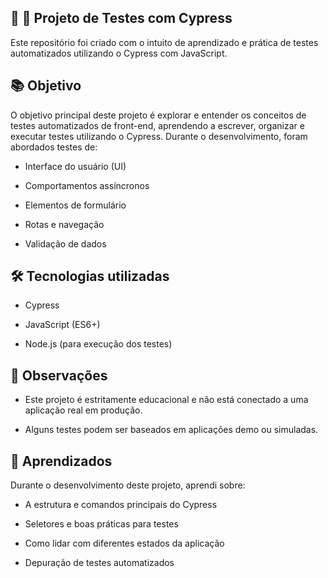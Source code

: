 ## 🧪 🚧 Projeto de Testes com Cypress
Este repositório foi criado com o intuito de aprendizado e prática de testes automatizados utilizando o Cypress com JavaScript.

## 📚 Objetivo
O objetivo principal deste projeto é explorar e entender os conceitos de testes automatizados de front-end, aprendendo a escrever, organizar e executar testes utilizando o Cypress. Durante o desenvolvimento, foram abordados testes de:

- Interface do usuário (UI)

- Comportamentos assíncronos

- Elementos de formulário

- Rotas e navegação

- Validação de dados

## 🛠️ Tecnologias utilizadas
- Cypress

- JavaScript (ES6+)

- Node.js (para execução dos testes)

## 📌 Observações
- Este projeto é estritamente educacional e não está conectado a uma aplicação real em produção.

- Alguns testes podem ser baseados em aplicações demo ou simuladas.

## 📖 Aprendizados
Durante o desenvolvimento deste projeto, aprendi sobre:

- A estrutura e comandos principais do Cypress

- Seletores e boas práticas para testes

- Como lidar com diferentes estados da aplicação

- Depuração de testes automatizados
